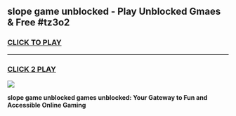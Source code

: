 
## slope game unblocked - Play Unblocked Gmaes & Free #tz3o2
<h3>
<a href="https://premium.freeplayer.one?title=slope_game_unblocked&ref=03M">CLICK TO PLAY</a></h3>
<hr>

<h3>
<a href="https://premium.freeplayer.one?title=slope_game_unblocked&ref=03M">CLICK 2 PLAY</a>
  
</h3>

<a href="https://premium.freeplayer.one?title=slope_game_unblocked&ref=03M"><img src="https://clearcache.store/games.png"></a>


**slope game unblocked games unblocked: Your Gateway to Fun and Accessible Online Gaming**

